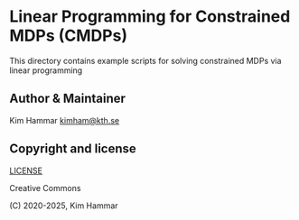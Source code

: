 # Linear Programming for Constrained MDPs (CMDPs)

This directory contains example scripts for solving constrained MDPs via linear programming

## Author & Maintainer

Kim Hammar <kimham@kth.se>

## Copyright and license

[LICENSE](../../../LICENSE.md)

Creative Commons

(C) 2020-2025, Kim Hammar